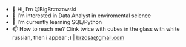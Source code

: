 - 👋 Hi, I’m @BigBrzozowski
- 👀 I’m interested in Data Analyst in enviromental science 
- 🌱 I’m currently learning SQL/Python
- 📫 How to reach me? Clink twice with cubes in the glass with white russian, then i appear ;) | brzosa@gmail.com



<!---
BigBrzozowski/BigBrzozowski is a ✨ special ✨ repository because its `README.md` (this file) appears on your GitHub profile.
You can click the Preview link to take a look at your changes.
--->
